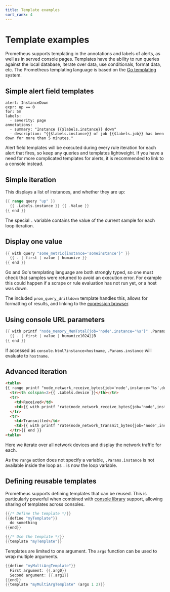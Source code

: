 ```yaml
---
title: Template examples
sort_rank: 4
---
```


# Template examples

Prometheus supports templating in the annotations and labels of alerts,
as well as in served console pages. Templates have the ability to run
queries against the local database, iterate over data, use conditionals,
format data, etc. The Prometheus templating language is based on the [Go
templating](http://golang.org/pkg/text/template/) system.

## Simple alert field templates

```
alert: InstanceDown
expr: up == 0
for: 5m
labels:
  - severity: page
annotations:
  - summary: "Instance {{$labels.instance}} down"
  - description: "{{$labels.instance}} of job {{$labels.job}} has been down for more than 5 minutes."
```

Alert field templates will be executed during every rule iteration for each
alert that fires, so keep any queries and templates lightweight. If you have a
need for more complicated templates for alerts, it is recommended to link to a
console instead.

## Simple iteration

This displays a list of instances, and whether they are up:

```go
{{ range query "up" }}
  {{ .Labels.instance }} {{ .Value }}
{{ end }}
```

The special `.` variable contains the value of the current sample for each loop iteration.

## Display one value

```go
{{ with query "some_metric{instance='someinstance'}" }}
  {{ . | first | value | humanize }}
{{ end }}
```

Go and Go's templating language are both strongly typed, so one must check that
samples were returned to avoid an execution error. For example this could
happen if a scrape or rule evaluation has not run yet, or a host was down.

The included `prom_query_drilldown` template handles this, allows for
formatting of results, and linking to the [expression browser](https://prometheus.io/docs/visualization/browser/).

## Using console URL parameters

```go
{{ with printf "node_memory_MemTotal{job='node',instance='%s'}" .Params.instance | query }}
  {{ . | first | value | humanize1024}}B
{{ end }}
```

If accessed as `console.html?instance=hostname`, `.Params.instance` will evaluate to `hostname`.

## Advanced iteration

```html
<table>
{{ range printf "node_network_receive_bytes{job='node',instance='%s',device!='lo'}" .Params.instance | query | sortByLabel "device"}}
  <tr><th colspan=2>{{ .Labels.device }}</th></tr>
  <tr>
    <td>Received</td>
    <td>{{ with printf "rate(node_network_receive_bytes{job='node',instance='%s',device='%s'}[5m])" .Labels.instance .Labels.device | query }}{{ . | first | value | humanize }}B/s{{end}}</td>
  </tr>
  <tr>
    <td>Transmitted</td>
    <td>{{ with printf "rate(node_network_transmit_bytes{job='node',instance='%s',device='%s'}[5m])" .Labels.instance .Labels.device | query }}{{ . | first | value | humanize }}B/s{{end}}</td>
  </tr>{{ end }}
<table>
```

Here we iterate over all network devices and display the network traffic for each.

As the `range` action does not specify a variable, `.Params.instance` is not
available inside the loop as `.` is now the loop variable.

## Defining reusable templates

Prometheus supports defining templates that can be reused. This is particularly
powerful when combined with
[console library](template_reference.md#console-templates) support, allowing
sharing of templates across consoles.

```go
{{/* Define the template */}}
{{define "myTemplate"}}
  do something
{{end}}

{{/* Use the template */}}
{{template "myTemplate"}}
```

Templates are limited to one argument. The `args` function can be used to wrap multiple arguments.

```go
{{define "myMultiArgTemplate"}}
  First argument: {{.arg0}}
  Second argument: {{.arg1}}
{{end}}
{{template "myMultiArgTemplate" (args 1 2)}}
```
